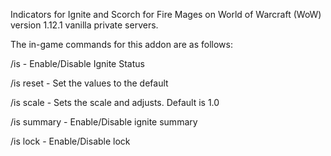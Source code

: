 Indicators for Ignite and Scorch for Fire Mages on World of Warcraft (WoW) version 1.12.1 vanilla private servers.

The in-game commands for this addon are as follows:

/is - Enable/Disable Ignite Status

/is reset - Set the values to the default

/is scale <value> - Sets the scale and adjusts. Default is 1.0

/is summary - Enable/Disable ignite summary

/is lock - Enable/Disable lock
